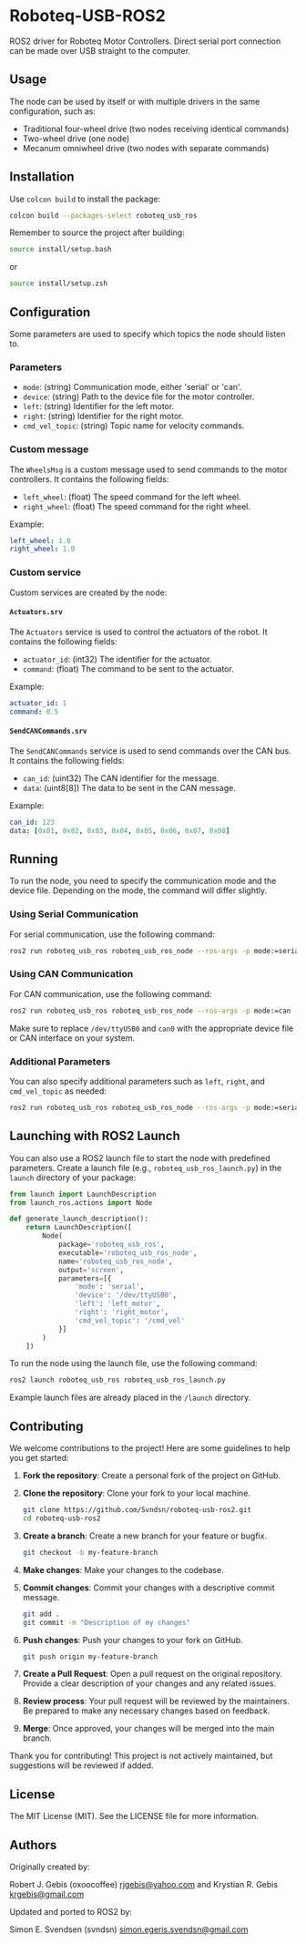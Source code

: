 # Roboteq-USB-ROS2
ROS2 driver for Roboteq Motor Controllers. Direct serial port connection can be made over USB straight to the computer.

## Usage
The node can be used by itself or with multiple drivers in the same configuration, such as:
- Traditional four-wheel drive (two nodes receiving identical commands)
- Two-wheel drive (one node)
- Mecanum omniwheel drive (two nodes with separate commands)

## Installation
Use `colcon build` to install the package:
```sh
colcon build --packages-select roboteq_usb_ros
```
Remember to source the project after building:
```sh
source install/setup.bash
```
or
```sh
source install/setup.zsh
```

## Configuration
Some parameters are used to specify which topics the node should listen to.
### Parameters
- `mode`: (string) Communication mode, either 'serial' or 'can'.
- `device`: (string) Path to the device file for the motor controller.
- `left`: (string) Identifier for the left motor.
- `right`: (string) Identifier for the right motor.
- `cmd_vel_topic`: (string) Topic name for velocity commands.

### Custom message
The `WheelsMsg` is a custom message used to send commands to the motor controllers. It contains the following fields:
- `left_wheel`: (float) The speed command for the left wheel.
- `right_wheel`: (float) The speed command for the right wheel.

Example:
```yaml
left_wheel: 1.0
right_wheel: 1.0
```
### Custom service
Custom services are created by the node:
#### `Actuators.srv`
The `Actuators` service is used to control the actuators of the robot. It contains the following fields:
- `actuator_id`: (int32) The identifier for the actuator.
- `command`: (float) The command to be sent to the actuator.

Example:
```yaml
actuator_id: 1
command: 0.5
```

#### `SendCANCommands.srv`
The `SendCANCommands` service is used to send commands over the CAN bus. It contains the following fields:
- `can_id`: (uint32) The CAN identifier for the message.
- `data`: (uint8[8]) The data to be sent in the CAN message.

Example:
```yaml
can_id: 123
data: [0x01, 0x02, 0x03, 0x04, 0x05, 0x06, 0x07, 0x08]
```

## Running
To run the node, you need to specify the communication mode and the device file. Depending on the mode, the command will differ slightly.

### Using Serial Communication
For serial communication, use the following command:
```sh
ros2 run roboteq_usb_ros roboteq_usb_ros_node --ros-args -p mode:=serial -p device:=/dev/ttyUSB0
```

### Using CAN Communication
For CAN communication, use the following command:
```sh
ros2 run roboteq_usb_ros roboteq_usb_ros_node --ros-args -p mode:=can -p device:=can0
```

Make sure to replace `/dev/ttyUSB0` and `can0` with the appropriate device file or CAN interface on your system.

### Additional Parameters
You can also specify additional parameters such as `left`, `right`, and `cmd_vel_topic` as needed:
```sh
ros2 run roboteq_usb_ros roboteq_usb_ros_node --ros-args -p mode:=serial -p device:=/dev/ttyUSB0 -p left:=left_motor -p right:=right_motor -p cmd_vel_topic:=/cmd_vel
```

## Launching with ROS2 Launch
You can also use a ROS2 launch file to start the node with predefined parameters. Create a launch file (e.g., `roboteq_usb_ros_launch.py`) in the `launch` directory of your package:

```python
from launch import LaunchDescription
from launch_ros.actions import Node

def generate_launch_description():
    return LaunchDescription([
        Node(
            package='roboteq_usb_ros',
            executable='roboteq_usb_ros_node',
            name='roboteq_usb_ros_node',
            output='screen',
            parameters=[{
                'mode': 'serial',
                'device': '/dev/ttyUSB0',
                'left': 'left_motor',
                'right': 'right_motor',
                'cmd_vel_topic': '/cmd_vel'
            }]
        )
    ])
```

To run the node using the launch file, use the following command:
```sh
ros2 launch roboteq_usb_ros roboteq_usb_ros_launch.py
```
Example launch files are already placed in the `/launch` directory.

## Contributing

We welcome contributions to the project! Here are some guidelines to help you get started:

1. **Fork the repository**: Create a personal fork of the project on GitHub.

2. **Clone the repository**: Clone your fork to your local machine.
    ```sh
    git clone https://github.com/Svndsn/roboteq-usb-ros2.git
    cd roboteq-usb-ros2
    ```

3. **Create a branch**: Create a new branch for your feature or bugfix.
    ```sh
    git checkout -b my-feature-branch
    ```

4. **Make changes**: Make your changes to the codebase.

5. **Commit changes**: Commit your changes with a descriptive commit message.
    ```sh
    git add .
    git commit -m "Description of my changes"
    ```

6. **Push changes**: Push your changes to your fork on GitHub.
    ```sh
    git push origin my-feature-branch
    ```

7. **Create a Pull Request**: Open a pull request on the original repository. Provide a clear description of your changes and any related issues.

8. **Review process**: Your pull request will be reviewed by the maintainers. Be prepared to make any necessary changes based on feedback.

9. **Merge**: Once approved, your changes will be merged into the main branch.

Thank you for contributing! This project is not actively maintained, but suggestions will be reviewed if added.

## License
The MIT License (MIT). See the LICENSE file for more information.

## Authors
Originally created by:

Robert J. Gebis (oxoocoffee) <rjgebis@yahoo.com> and Krystian R. Gebis <krgebis@gmail.com>

Updated and ported to ROS2 by:

Simon E. Svendsen (svndsn) <simon.egeris.svendsn@gmail.com>
